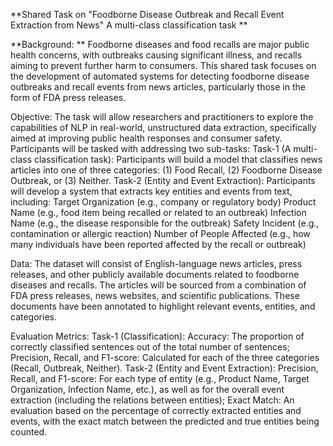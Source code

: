 **Shared Task on "Foodborne Disease Outbreak and Recall Event Extraction from News" A multi-class classification task
**

**Background: **
Foodborne diseases and food recalls are major public health concerns, with outbreaks causing significant illness, and recalls aiming to prevent further harm to consumers. This shared task focuses on the development of automated systems for detecting foodborne disease outbreaks and recall events from news articles, particularly those in the form of FDA press releases.


Objective:
The task will allow researchers and practitioners to explore the capabilities of NLP in real-world, unstructured data extraction, specifically aimed at improving public health responses and consumer safety. Participants will be tasked with addressing two sub-tasks:
Task-1 (A multi-class classification task): Participants will build a model that classifies news articles into one of three categories: (1) Food Recall, (2) Foodborne Disease Outbreak, or (3) Neither.
Task-2 (Entity and Event Extraction): Participants will develop a system that extracts key entities and events from text, including:
Target Organization (e.g., company or regulatory body)
Product Name (e.g., food item being recalled or related to an outbreak)
Infection Name (e.g., the disease responsible for the outbreak)
Safety Incident (e.g., contamination or allergic reaction)
Number of People Affected (e.g., how many individuals have been reported affected by the recall or outbreak)

Data:
The dataset will consist of English-language news articles, press releases, and other publicly available documents related to foodborne diseases and recalls. The articles will be sourced from a combination of FDA press releases, news websites, and scientific publications. These documents have been annotated to highlight relevant events, entities, and categories.

Evaluation Metrics:
Task-1 (Classification): Accuracy: The proportion of correctly classified sentences out of the total number of sentences; Precision, Recall, and F1-score: Calculated for each of the three categories (Recall, Outbreak, Neither).
Task-2 (Entity and Event Extraction): Precision, Recall, and F1-score: For each type of entity (e.g., Product Name, Target Organization, Infection Name, etc.), as well as for the overall event extraction (including the relations between entities); Exact Match: An evaluation based on the percentage of correctly extracted entities and events, with the exact match between the predicted and true entities being counted.
